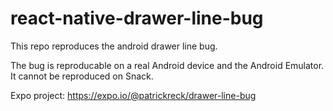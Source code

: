 # react-native-drawer-line-bug
This repo reproduces the android drawer line bug.

The bug is reproducable on a real Android device and the Android Emulator. It cannot be reproduced on Snack.

Expo project: https://expo.io/@patrickreck/drawer-line-bug
